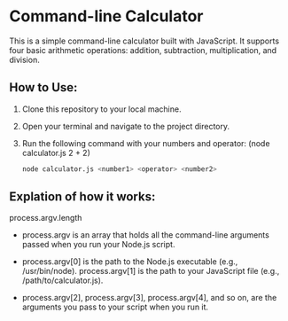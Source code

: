 # Command-line Calculator

This is a simple command-line calculator built with JavaScript. It supports four basic arithmetic operations: addition, subtraction, multiplication, and division.

## How to Use:

1. Clone this repository to your local machine.
2. Open your terminal and navigate to the project directory.
3. Run the following command with your numbers and operator: (node calculator.js 2 + 2)

   ```bash
   node calculator.js <number1> <operator> <number2>
   ```

## Explation of how it works:

process.argv.length

- process.argv is an array that holds all the command-line arguments passed when you run your Node.js script.

- process.argv[0] is the path to the Node.js executable (e.g., /usr/bin/node).
  process.argv[1] is the path to your JavaScript file (e.g., /path/to/calculator.js).

- process.argv[2], process.argv[3], process.argv[4], and so on, are the arguments you pass to your script when you run it.
